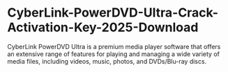 # CyberLink-PowerDVD-Ultra-Crack-Activation-Key-2025-Download
CyberLink PowerDVD Ultra is a premium media player software that offers an extensive range of features for playing and managing a wide variety of media files, including videos, music, photos, and DVDs/Blu-ray discs.
